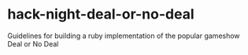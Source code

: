 # hack-night-deal-or-no-deal
Guidelines for building a ruby implementation of the popular gameshow Deal or No Deal
